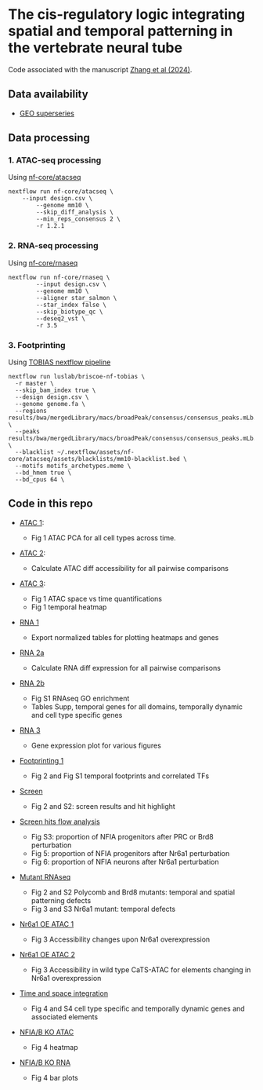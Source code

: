 # The cis-regulatory logic integrating spatial and temporal patterning in the vertebrate neural tube

Code associated with the manuscript [Zhang et al (2024)](https://www.biorxiv.org/content/10.1101/2024.04.17.589864v1.full).

## Data availability

- [GEO superseries](https://www.ncbi.nlm.nih.gov/geo/query/acc.cgi?acc=GSE264172)

## Data processing

### 1. ATAC-seq processing 
Using [nf-core/atacseq](https://nf-co.re/atacseq)
```
nextflow run nf-core/atacseq \
	--input design.csv \
        --genome mm10 \
    	--skip_diff_analysis \
    	--min_reps_consensus 2 \
        -r 1.2.1
```

### 2. RNA-seq processing
Using [nf-core/rnaseq](https://nf-co.re/rnaseq)
```
nextflow run nf-core/rnaseq \
        --input design.csv \
        --genome mm10 \
        --aligner star_salmon \
        --star_index false \
        --skip_biotype_qc \
    	--deseq2_vst \
        -r 3.5
```

### 3. Footprinting
Using [TOBIAS nextflow pipeline](https://github.com/luslab/briscoe-nf-tobias)
```
nextflow run luslab/briscoe-nf-tobias \
  -r master \
  --skip_bam_index true \
  --design design.csv \
  --genome genome.fa \
  --regions results/bwa/mergedLibrary/macs/broadPeak/consensus/consensus_peaks.mLb.clN.bed \
  --peaks results/bwa/mergedLibrary/macs/broadPeak/consensus/consensus_peaks.mLb.clN.bed \
  --blacklist ~/.nextflow/assets/nf-core/atacseq/assets/blacklists/mm10-blacklist.bed \
  --motifs motifs_archetypes.meme \
  --bd_hmem true \
  --bd_cpus 64 \
```

## Code in this repo

- [ATAC 1](r_files/temporal_atac_1_PCA.md): 
    - Fig 1 ATAC PCA for all cell types across time.
- [ATAC 2](r_files/temporal_atac_2_time_space.md): 
    - Calculate ATAC diff accessibility for all pairwise comparisons
- [ATAC 3](r_files/temporal_atac_2_time_space_plot.md): 
    - Fig 1 ATAC space vs time quantifications
    - Fig 1 temporal heatmap

- [RNA 1](r_files/temporal_rna_1_export_tables.md)
    - Export normalized tables for plotting heatmaps and genes
- [RNA 2a](r_files/temporal_rna_2_time_space.md)
    - Calculate RNA diff expression for all pairwise comparisons
- [RNA 2b](r_files/temporal_rna_2_time_space_import_plot.md)
    - Fig S1 RNAseq GO enrichment
    - Tables Supp, temporal genes for all domains, temporally dynamic and cell type specific genes
- [RNA 3](r_files/temporal_rna_3_plotgenes_import.md)
    - Gene expression plot for various figures
- [Footprinting 1](r_files/temporal_footprint_1_WT.md)
    - Fig 2 and Fig S1 temporal footprints and correlated TFs
- [Screen](r_files/temporal_screen_1_hitselection.md)
    - Fig 2 and S2: screen results and hit highlight
- [Screen hits flow analysis](r_files/temporal_screen_3_Flow.md)
    - Fig S3: proportion of NFIA progenitors after PRC or Brd8 perturbation
    - Fig 5: proportion of NFIA progenitors after Nr6a1 perturbation
    - Fig 6: proportion of NFIA neurons after Nr6a1 perturbation
- [Mutant RNAseq](r_files/temporal_screen_2_hitsRNAseq.md)
    - Fig 2 and S2 Polycomb and Brd8 mutants: temporal and spatial patterning defects
    - Fig 3 and S3 Nr6a1 mutant: temporal defects
- [Nr6a1 OE ATAC 1](r_files/temporal_Nr6a1OE_2_ATAC.md)
    - Fig 3 Accessibility changes upon Nr6a1 overexpression
- [Nr6a1 OE ATAC 2](r_files/temporal_Nr6a1OE_3_ATAC.md)
    - Fig 3 Accessibility in wild type CaTS-ATAC for elements changing in Nr6a1 overexpression
- [Time and space integration](r_files/temporal_multi_2_time_and_space_genes.md)
    - Fig 4 and S4 cell type specific and temporally dynamic genes and associated elements
- [NFIA/B KO ATAC](r_files/temporal_NFIAB-KO_1_ATAC.md)
    - Fig 4 heatmap
- [NFIA/B KO RNA](r_files/temporal_NFIAB-KO_2_RNA.md)
    - Fig 4 bar plots 
